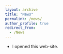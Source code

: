 ```yaml
---
layout: archive
title: "News"
permalink: /news/
author_profile: true
redirect_from:
  - /News
---
```


* I opened this web-site.
